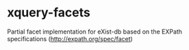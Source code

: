 # xquery-facets
Partial facet implementation for eXist-db based on the EXPath specifications (http://expath.org/spec/facet)
